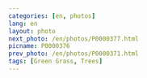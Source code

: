 ```yaml
---
categories: [en, photos]
lang: en
layout: photo
next_photo: /en/photos/P0000377.html
picname: P0000376
prev_photo: /en/photos/P0000371.html
tags: [Green Grass, Trees]
---
```

